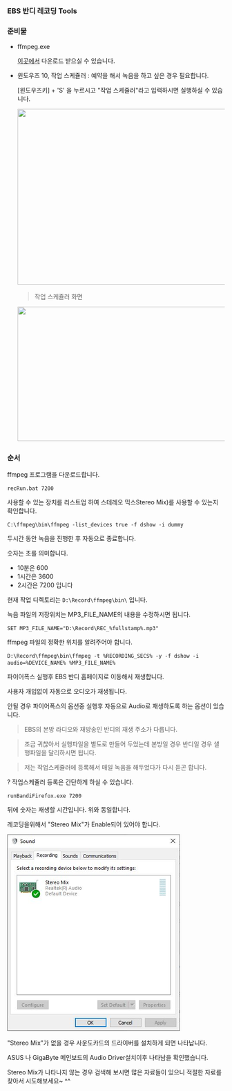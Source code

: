 ### EBS 반디 레코딩 Tools

### 준비물

- ffmpeg.exe

  [이곳에서](https://www.ffmpeg.org/) 다운로드 받으실 수 있습니다.

- 윈도우즈 10, 작업 스케쥴러 : 예약을 해서 녹음을 하고 싶은 경우 필요합니다.

  [윈도우즈키] + 'S' 을 누르시고 "작업 스케쥴러"라고 입력하시면 실행하실 수 있습니다.
  
  <img src="https://user-images.githubusercontent.com/627053/142718624-b904db4f-859e-42d2-9bca-09d189da9e95.png" width="500" height="407">

  > 작업 스케쥴러 화면
  <img src="https://user-images.githubusercontent.com/627053/142718358-96a69aad-e7ee-4f66-a2c2-24815005cff8.png" width="500" height="311">


### 순서

ffmpeg 프로그램을 다운로드합니다.


```shell
recRun.bat 7200 
```

사용할 수 있는 장치를 리스트업 하여 스테레오 믹스Stereo Mix)를 사용할 수 있는지 확인합니다.

```shell
C:\ffmpeg\bin\ffmpeg -list_devices true -f dshow -i dummy
```

두시간 동안 녹음을 진행한 후 자동으로 종료합니다.

숫자는 초를 의미합니다.

- 10분은 600
- 1시간은 3600
- 2시간은 7200 입니다

현재 작업 디렉토리는 ```D:\Record\ffmpeg\bin\``` 입니다.

녹음 파일의 저장위치는 MP3_FILE_NAME의 내용을 수정하시면 됩니다.

```
SET MP3_FILE_NAME="D:\Record\REC_%fullstamp%.mp3"
```

ffmpeg 파일의 정확한 위치를 알려주어야 합니다.

```
D:\Record\ffmpeg\bin\ffmpeg -t %RECORDING_SECS% -y -f dshow -i audio=%DEVICE_NAME% %MP3_FILE_NAME%
```

파이어폭스 실행후 EBS 반디 홈페이지로 이동해서 재생합니다.

사용자 개입없이 자동으로 오디오가 재생됩니다.

안될 경우 파이어폭스의 옵션중 실행후 자동으로 Audio로 재생하도록 하는 옵션이 있습니다.

> EBS의 본방 라디오와 재방송인 반디의 재생 주소가 다릅니다.

> 조금 귀찮아서 실행파일을 별도로 만들어 두었는데 본방일 경우 반디일 경우 샐행파일을 달리하시면 됩니다.

> 저는 작업스케쥴러에 등록해서 매일 녹음을 해두었다가 다시 듣곤 합니다.

? 작업스케쥴러 등록은 간단하게 하실 수 있습니다. 


```shell
runBandiFirefox.exe 7200
```

뒤에 숫자는 재생할 시간입니다. 위와 동일합니다.

레코딩을위해서 "Stereo Mix"가 Enable되어 있어야 합니다.

![Stereo Mix](stereoMix.jpg)

"Stereo Mix"가 없을 경우 사운도카드의 드라이버를 설치하게 되면 나타납니다.

ASUS 나 GigaByte 메인보드의 Audio Driver설치이후 나타남을 확인했습니다.

Stereo Mix가 나타나지 않는 경우 검색해 보시면 많은 자료들이 있으니 적절한 자료를 찾아서 시도해보세요~ ^^


